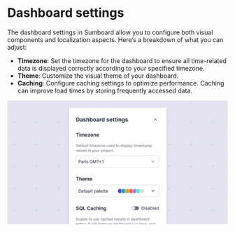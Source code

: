 # Dashboard settings
The dashboard settings in Sumboard allow you to configure both visual components and localization aspects. Here’s a breakdown of what you can adjust:
* **Timezone**: Set the timezone for the dashboard to ensure all time-related data is displayed correctly according to your specified timezone.
* **Theme**: Customize the visual theme of your dashboard.
* **Caching**: Configure caching settings to optimize performance. Caching can improve load times by storing frequently accessed data.

![Dashboard settings](settings.jpg)